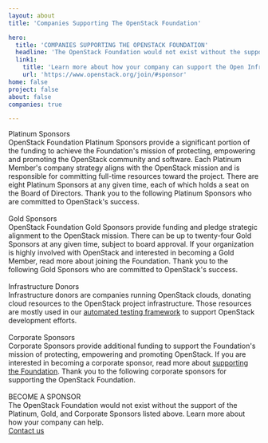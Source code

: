 ```yaml
---
layout: about
title: 'Companies Supporting The OpenStack Foundation'

hero:
  title: 'COMPANIES SUPPORTING THE OPENSTACK FOUNDATION'
  headline: 'The OpenStack Foundation would not exist without the support of the Platinum, Gold, and Corporate Sponsors listed below.'
  link1:
    title: 'Learn more about how your company can support the Open Infrastructure community'
    url: 'https://www.openstack.org/join/#sponsor'
home: false
project: false
about: false
companies: true

---
```


<!-- block 1 -->
<section class="companies-s1-main">
        <div class="companies-s1-container">
          <div class="companies-s1-columns">
            <div class="companies-s1-column1">
              <div class="fix-h3">Platinum Sponsors</div>
              <div class="fix-h5">OpenStack Foundation Platinum Sponsors provide a significant portion of the funding to achieve the Foundation's mission of protecting, empowering and promoting the OpenStack community and software. Each Platinum Member's company strategy aligns with the OpenStack mission and is responsible for committing full-time resources toward the project. There are eight Platinum Sponsors at any given time, each of which holds a seat on the Board of Directors. Thank you to the following Platinum Sponsors who are committed to OpenStack's success.</div>
            </div>
            <div class="companies-s1-column2">
              <img src="/images/home/picture5.jpg" alt="" id="companies-s1-picture1">
            </div>
          </div>          
            <div class="companies-s1-1-container">
              <img src="/images/home/logo-att.svg" alt="">  
              <img src="/images/home/logo-ericsson.svg" alt="">  
              <img src="/images/home/logo-huawei.svg" alt="">  
              <img src="/images/home/logo-intel.svg" alt="">  
              <img src="/images/home/logo-redhat.svg" alt="">  
              <img src="/images/home/logo-tencent.svg" alt="">  
              <img src="/images/home/logo-suse.svg" alt="">  
            </div>
        </div>
               
</section>



<!-- block 2 -->
<section class="companies-s1-main">
        <div class="companies-s2-container">
          <div class="columns">
            <div class="column">
              <div class="fix-h3">Gold Sponsors</div>
              <div class="fix-h5">OpenStack Foundation Gold Sponsors provide funding and pledge strategic alignment to the OpenStack mission. There can be up to twenty-four Gold Sponsors at any given time, subject to board approval. If your organization is highly involved with OpenStack and interested in becoming a Gold Member, read more about joining the Foundation. Thank you to the following Gold Sponsors who are committed to OpenStack's success.</div>
            </div>
          </div>
            <div class="companies-s2-1-container">
              <img src="/images/home/logo-cloud.svg" alt="" />  
              <img src="/images/home/logo-ubuntu.svg" alt="" />  
              <img src="/images/home/logo-chinamobile.svg" alt="" />  
              <img src="/images/home/logo-chinatelecom.svg" alt="" />  
              <img src="/images/home/logo-cisco.svg" alt="" />  
              <img src="/images/home/logo-chinaunicom.svg" alt="" />  
              <img src="/images/home/logo-citynetwork.svg" alt="" />  
              <img src="/images/home/logo-dellemc.svg" alt="" />  
              <img src="/images/home/logo-tmobile.svg" alt="" />  
              <img src="/images/home/logo-easystack.svg" alt="" />  
              <img src="/images/home/logo-fiberhome.svg" alt="" />  
              <img src="/images/home/logo-inspur.svg" alt="" />  
              <img src="/images/home/logo-inwinstack.svg" alt="" />  
              <img src="/images/home/logo-mirantis.svg" alt="" />  
              <img src="/images/home/logo-nec.svg" alt="" />  
              <img src="/images/home/logo-netapp.svg" alt="" />  
              <img src="/images/home/logo-h3c.svg" alt="" />  
              <img src="/images/home/logo-unitedstack.svg" alt="" />  
              <img src="/images/home/logo-zte.svg" alt="" />  
            </div>
        </div>        
</section>


<!-- block 3 -->
<section class="companies-s1-main">
        <div class="companies-s1-container">
          <div class="columns">
            <div class="column">
              <div class="fix-h3">Infrastructure Donors</div>
              <div class="fix-h5">Infrastructure donors are companies running OpenStack clouds, donating cloud resources to the OpenStack project infrastructure. Those resources are mostly used in our <a href="https://opendev.org" >automated testing framework</a> to support OpenStack development efforts.</div>
            </div>
          </div>
            <div class="companies-s1-1-container">
              <img src="/images/home/logo-rackspace.svg" alt="" />  
              <img src="/images/home/logo-vexxhost.svg" alt="" />  
              <img src="/images/home/logo-ovh.svg" alt="" />  
              <img src="/images/home/logo-inap.svg" alt="" />  
              <img src="/images/home/logo-limestone.svg" alt="" />  
            </div>
        </div>        
</section>


<!-- block 4 -->
<section class="companies-s1-main">
        <div class="companies-s1-container">
          <div class="columns">
            <div class="column">
              <div class="fix-h3">Corporate Sponsors</div>
              <div class="fix-h5">Corporate Sponsors provide additional funding to support the Foundation's mission of protecting, empowering and promoting OpenStack. If you are interested in becoming a corporate sponsor, read more about <a href="https://www.openstack.org/join/#sponsor" >supporting the Foundation</a>. Thank you to the following corporate sponsors for supporting the OpenStack Foundation.</div>
            </div>
          </div>
            <div class="companies-s1-1-container">
              <img src="/images/home/logo-a10.svg" alt="" />  
              <img src="/images/home/logo-arista.svg" alt="" />  
              <img src="/images/home/logo-awcloud.svg" alt="" />  
              <img src="/images/home/logo-bbva.svg" alt="" />  
              <img src="/images/home/logo-brightcomputing.svg" alt="" />  
              <img src="/images/home/logo-chinagreen.svg" alt="" />  
              <img src="/images/home/logo-cloudbase.svg" alt="" />  
              <img src="/images/home/logo-comcast.svg" alt="" />  
              <img src="/images/home/logo-cumulus.svg" alt="" />  
              <img src="/images/home/logo-gohighsec.svg" alt="" />  
              <img src="/images/home/logo-devstack.svg" alt="" />  
              <img src="/images/home/logo-elastx.svg" alt="" />  
              <img src="/images/home/logo-cloudsuite.svg" alt="" />  
              <img src="/images/home/logo-eplexity.svg" alt="" />  
            </div>
        </div>        
</section>


<section class="companies-s2-main">
<div class="fix-h3"> BECOME A SPONSOR</div>
<div class="fix-h5">The OpenStack Foundation would not exist without the support of the Platinum, Gold, and Corporate Sponsors listed above. Learn more about how your company can help.</div>
<a href="https://www.openstack.org/join/#sponsor" class="button button-white">
    <span>Contact us</span>
</a>
</section>